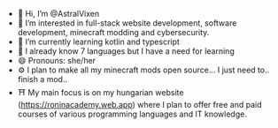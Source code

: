 - 👋 Hi, I’m @AstralVixen
- 👀 I’m interested in full-stack website development, software development, minecraft modding and cybersecurity.
- 🌱 I’m currently learning kotlin and typescript
- 💞️ I already know 7 languages but I have a need for learning
- 😄 Pronouns: she/her
- ⚙️ I plan to make all my minecraft mods open source... I just need to.. finish a mod..
- ⛩️ My main focus is on my hungarian website (https://roninacademy.web.app) where I plan to offer free and paid courses of various programming languages and IT knowledge.
<!---
AstralVixen/AstralVixen is a ✨ special ✨ repository because its `README.md` (this file) appears on your GitHub profile.
You can click the Preview link to take a look at your changes.
--->
